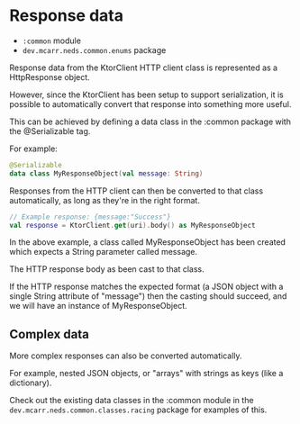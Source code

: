 # Response data

* `:common` module
* `dev.mcarr.neds.common.enums` package

Response data from the KtorClient HTTP client class is represented as a HttpResponse object.

However, since the KtorClient has been setup to support serialization, it is possible to automatically convert that response into something more useful.

This can be achieved by defining a data class in the :common package with the @Serializable tag.

For example:

```kotlin
@Serializable
data class MyResponseObject(val message: String)
```

Responses from the HTTP client can then be converted to that class automatically, as long as they're in the right format.

```kotlin
// Example response: {message:"Success"}
val response = KtorClient.get(uri).body() as MyResponseObject
```

In the above example, a class called MyResponseObject has been created which expects a String parameter called message.

The HTTP response body as been cast to that class.

If the HTTP response matches the expected format (a JSON object with a single String attribute of "message") then the casting should succeed, and we will have an instance of MyResponseObject.

## Complex data

More complex responses can also be converted automatically.

For example, nested JSON objects, or "arrays" with strings as keys (like a dictionary).

Check out the existing data classes in the :common module in the `dev.mcarr.neds.common.classes.racing` package for examples of this.